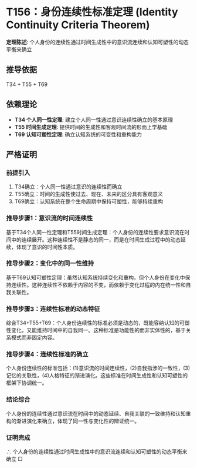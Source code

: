 # T156：身份连续性标准定理 (Identity Continuity Criteria Theorem)

**定理陈述**: 个人身份的连续性通过时间生成性中的意识流连续和认知可塑性的动态平衡来确立

## 推导依据
T34 + T55 + T69

## 依赖理论
- **T34 个人同一性定理**: 建立个人同一性通过意识连续性确立的基本原理
- **T55 时间生成定理**: 提供时间的生成性和客观时间流的形而上学基础
- **T69 认知可塑性定理**: 确立认知系统的可变性和重构能力

## 严格证明

### 前提引入
1. T34确立：个人同一性通过意识的连续性而确立
2. T55确立：时间的生成性使过去、现在、未来的区分具有客观意义
3. T69确立：认知系统在整个生命周期中保持可塑性，能够持续重构

### 推导步骤1：意识流的时间连续性
基于T34个人同一性定理和T55时间生成定理：个人身份的连续性要求意识流在时间中的连续展开。这种连续性不是静态的同一，而是在时间生成过程中的动态延续，体现了意识的时间性本质。

### 推导步骤2：变化中的同一性维持
基于T69认知可塑性定理：虽然认知系统持续变化和重构，但个人身份在变化中保持连续性。这种连续性不依赖于内容的不变，而依赖于变化过程的内在统一性和自我关联性。

### 推导步骤3：连续性标准的动态特征
综合T34+T55+T69：个人身份连续性的标准必须是动态的，既能容纳认知的可塑性变化，又能维持时间中的自我同一。这种标准是功能性的而非实体性的，基于关系模式而非固定内容。

### 推导步骤4：连续性标准的确立
个人身份连续性的标准包括：(1)意识流的时间连续性，(2)自我指涉的一致性，(3)记忆的关联性，(4)人格特征的渐进演化。这些标准在时间生成性和认知可塑性的框架下协调统一。

### 结论综合
个人身份的连续性通过意识流在时间中的动态延续、自我关联的一致维持和认知重构的渐进演化来确立，体现了同一性与变化性的辩证统一。

### 证明完成
∴ 个人身份的连续性通过时间生成性中的意识流连续和认知可塑性的动态平衡来确立 □